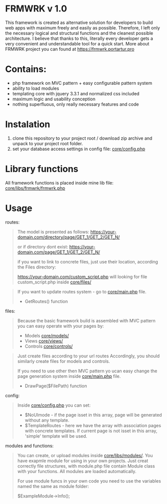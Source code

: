 # FRMWRK v 1.0

This framework is created as alternative solution for developers to build web apps with maximum freely and easily as possible. Therefore, I left only the necessary logical and structural functions and the cleanest possible architecture. I believe that thanks to this, literally every developer gets a very convenient and understandable tool for a quick start.
More about FRMWRK project you can found at https://frmwrk.portartur.pro

# Contains:

- php framework on MVC pattern + easy configurable pattern system
- ability to load modules
- templating core with jquery 3.3.1 and normalized css included
- maximum logic and usability conception
- nothing superfluous, only really necessary features and code

# Instalation

1. clone this repository to your project root / download zip archive and unpack to your project root folder.
2. set your database access settings in config file: [core/config.php](core/config.php)

# Library functions

All framework functions is placed inside mine lib file: [core/libs/frmwrk/frmwrk.php](core/libs/frmwrk/frmwrk.php)

# Usage

routes:

> The model is presented as follows:
> https://your-domain.com/directory/page/GET_1/GET_2/GET_N/
> 
> or if directory dont exist:
> https://your-domain.com/page/GET_1/GET_2/GET_N/
>
> if you want to link to concrete files, just use their location, according the Files directory:
> 
> https://your-domain.com/custom_script.php will looking for file custom_script.php inside [core/files/](core/files/)

> If you want to update routes system - go to [core/main.php](core/main.php) file.
>- GetRoutes() function

files:

> Because the basic framework build is assembled with MVC pattern you can easy operate with your pages by:
>
>- Models [core/models/](core/models/)
>- Views [core/views/](core/views/)
>- Controls [core/controls/](core/controls/)

> Just create files according to your url routes
> Accordingly, you should similarly create files for models and controls.
>
> If you need to use other then MVC pattern yo ucan easy change the page generation system inside [core/main.php](core/main.php) file.
>- DrawPage($FilePath) function

config:

> Inside [core/config.php](core/config.php) you can set:
>
>- $NoUImode - if the page isset in this array, page will be generated without any template.
>- $TemplateRoutes - here we have the array with association pages with concrete templates. If current page is not isset in this array, 'simple' template will be used.

modules and functions:

> You can create, or upload modules inside [core/libs/modules/](core/libs/modules/). You have exapmle module for using in your own projects. Just creat correctly file structures, with module.php file contain Module class with your functions. All modules are loaded automatically.
> 
> For use module funcs in your own code you need to use the variables named the same as module folder:
>
> $ExampleModule->Info();
